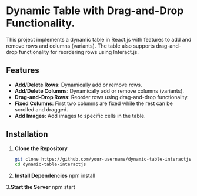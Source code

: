 # Dynamic Table with Drag-and-Drop Functionality.

This project implements a dynamic table in React.js with features to add and remove rows and columns (variants). The table also supports drag-and-drop functionality for reordering rows using Interact.js.

## Features

- **Add/Delete Rows**: Dynamically add or remove rows.
- **Add/Delete Columns**: Dynamically add or remove columns (variants).
- **Drag-and-Drop Rows**: Reorder rows using drag-and-drop functionality.
- **Fixed Columns**: First two columns are fixed while the rest can be scrolled and dragged.
- **Add Images**: Add images to specific cells in the table.

## Installation

1. **Clone the Repository**
   ```bash
   git clone https://github.com/your-username/dynamic-table-interactjs.git
   cd dynamic-table-interactjs

2. **Install Dependencies**
   npm install


3.**Start the Server**
   npm start

